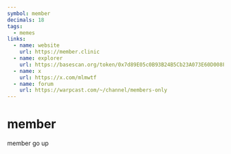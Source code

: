 ```yaml
---
symbol: member
decimals: 18
tags:
  - memes
links:
  - name: website
    url: https://member.clinic
  - name: explorer
    url: https://basescan.org/token/0x7d89E05c0B93B24B5Cb23A073E60D008FEd1aCF9
  - name: x
    url: https://x.com/mlmwtf
  - name: forum
    url: https://warpcast.com/~/channel/members-only
---
```


# member

member go up
